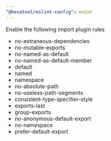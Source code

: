 ```yaml
---
"@hexatool/eslint-config": major
---
```


Enable the following import plugin rules

- no-extraneous-dependencies
- no-mutable-exports
- no-named-as-default
- no-named-as-default-member
- default
- named
- namespace
- no-absolute-path
- no-useless-path-segments
- consistent-type-specifier-style
- exports-last
- group-exports
- no-anonymous-default-export
- no-namespace
- prefer-default-export
